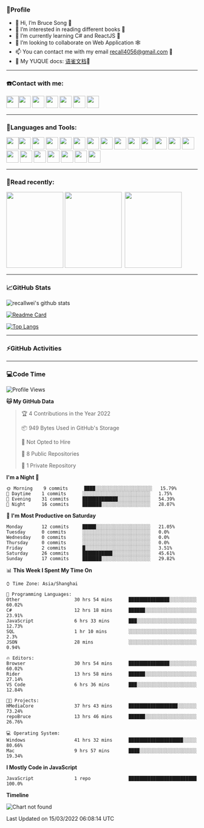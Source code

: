 ### 🦁️Profile

- 👋 Hi, I’m Bruce Song 🦁️ 
- 👀 I’m interested in reading different books 📖
- 🌱 I’m currently learning C# and ReactJS 🚀
- 💞️ I’m looking to collaborate on Web Application 🕸️ 
- 📫 You can contact me with my email recall4056@gmail.com 📮
- 📖 My YUQUE docs: [语雀文档](https://www.yuque.com/books/share/8603c585-6683-41b2-8645-a4edd05e7925?#%20%E3%80%8AC#/.NET%E5%BC%80%E5%8F%91%E3%80%8B "语雀文档")🌲

---

### ☎️Contact with me:

<img height="32" width="32" src="https://simpleicons.org/icons/wechat.svg"/><img height="32" width="32" src="https://simpleicons.org/icons/tencentqq.svg"/>
<img height="32" width="32" src="https://simpleicons.org/icons/twitter.svg"/>
<img height="32" width="32" src="https://simpleicons.org/icons/youtube.svg"/>
<img height="32" width="32" src="https://simpleicons.org/icons/google.svg"/>
<img height="32" width="32" src="https://simpleicons.org/icons/microsoftoutlook.svg"/>
<img height="32" width="32" src="https://simpleicons.org/icons/microsoftteams.svg"/>

---

### 🚀Languages and Tools:

<img height="32" width="32" src="https://simpleicons.org/icons/microsoft.svg"/><img height="32" width="32" src="https://simpleicons.org/icons/microsoftazure.svg"/>
<img height="32" width="32" src="https://simpleicons.org/icons/azuredevops.svg"/>
<img height="32" width="32" src="https://simpleicons.org/icons/visualstudio.svg"/>
<img height="32" width="32" src="https://simpleicons.org/icons/visualstudiocode.svg"/>
<img height="32" width="32" src="https://simpleicons.org/icons/dotnet.svg"/>
<img height="32" width="32" src="https://simpleicons.org/icons/csharp.svg"/>
<img height="32" width="32" src="https://simpleicons.org/icons/microsoftsqlserver.svg"/>
<img height="32" width="32" src="https://simpleicons.org/icons/javascript.svg"/>
<img height="32" width="32" src="https://simpleicons.org/icons/html5.svg"/>
<img height="32" width="32" src="https://simpleicons.org/icons/css3.svg"/>
<img height="32" width="32" src="https://simpleicons.org/icons/nodedotjs.svg"/>
<img height="32" width="32" src="https://simpleicons.org/icons/npm.svg"/>
<img height="32" width="32" src="https://simpleicons.org/icons/webpack.svg"/>
<img height="32" width="32" src="https://simpleicons.org/icons/swagger.svg"/>
<img height="32" width="32" src="https://simpleicons.org/icons/react.svg"/>
<img height="32" width="32" src="https://simpleicons.org/icons/bootstrap.svg"/>
<img height="32" width="32" src="https://simpleicons.org/icons/jest.svg">
<img height="32" width="32" src="https://simpleicons.org/icons/github.svg"/>
<img height="32" width="32" src="https://simpleicons.org/icons/git.svg"/>
<img height="32" width="32" src="https://simpleicons.org/icons/markdown.svg"/>

---

### 📖Read recently:

<img height="200" width="150" src="https://img9.doubanio.com/view/subject/s/public/s27283822.jpg"/>&nbsp;<img height="200" width="150" src="https://img9.doubanio.com/view/subject/l/public/s33524212.jpg"/>&nbsp;
<img height="200" width="150" src="https://img9.doubanio.com/view/subject/m/public/s33460221.jpg"/>

---

### 📈GitHub Stats

![recallwei's github stats](https://github-readme-stats.vercel.app/api?username=recallwei&show_icons=true&theme=dracula&count_private=true&include_all_commits)
<!---
repository 卡片
--->
[![Readme Card](https://github-readme-stats.vercel.app/api/pin/?username=recallwei&repo=recallwei&theme=dracula)](https://github.com/recallwei/daily)
<!---
repository 常用语言 layout=compact（紧凑布局）
--->
[![Top Langs](https://github-readme-stats.vercel.app/api/top-langs/?username=recallwei&layout=compact&theme=dracula)](https://github.com/recallwei/daily)

---
  
### ⚡️GitHub Activities

<!--START_SECTION:activity-->










<!--END_SECTION:activity-->

---

### 💻Code Time

<!--START_SECTION:waka-->
![Profile Views](http://img.shields.io/badge/Profile%20Views-11-blue)

**🐱 My GitHub Data** 

> 🏆 4 Contributions in the Year 2022
 > 
> 📦 949 Bytes Used in GitHub's Storage 
 > 
> 🚫 Not Opted to Hire
 > 
> 📜 8 Public Repositories 
 > 
> 🔑 1 Private Repository 
 > 
**I'm a Night 🦉** 

```text
🌞 Morning    9 commits      ████░░░░░░░░░░░░░░░░░░░░░   15.79% 
🌆 Daytime    1 commits      ░░░░░░░░░░░░░░░░░░░░░░░░░   1.75% 
🌃 Evening    31 commits     █████████████░░░░░░░░░░░░   54.39% 
🌙 Night      16 commits     ███████░░░░░░░░░░░░░░░░░░   28.07%

```
📅 **I'm Most Productive on Saturday** 

```text
Monday       12 commits     █████░░░░░░░░░░░░░░░░░░░░   21.05% 
Tuesday      0 commits      ░░░░░░░░░░░░░░░░░░░░░░░░░   0.0% 
Wednesday    0 commits      ░░░░░░░░░░░░░░░░░░░░░░░░░   0.0% 
Thursday     0 commits      ░░░░░░░░░░░░░░░░░░░░░░░░░   0.0% 
Friday       2 commits      █░░░░░░░░░░░░░░░░░░░░░░░░   3.51% 
Saturday     26 commits     ███████████░░░░░░░░░░░░░░   45.61% 
Sunday       17 commits     ███████░░░░░░░░░░░░░░░░░░   29.82%

```


📊 **This Week I Spent My Time On** 

```text
⌚︎ Time Zone: Asia/Shanghai

💬 Programming Languages: 
Other                    30 hrs 54 mins      ███████████████░░░░░░░░░░   60.02% 
C#                       12 hrs 18 mins      ██████░░░░░░░░░░░░░░░░░░░   23.91% 
JavaScript               6 hrs 33 mins       ███░░░░░░░░░░░░░░░░░░░░░░   12.73% 
SQL                      1 hr 10 mins        ░░░░░░░░░░░░░░░░░░░░░░░░░   2.3% 
JSON                     28 mins             ░░░░░░░░░░░░░░░░░░░░░░░░░   0.94%

🔥 Editors: 
Browser                  30 hrs 54 mins      ███████████████░░░░░░░░░░   60.02% 
Rider                    13 hrs 58 mins      ██████░░░░░░░░░░░░░░░░░░░   27.14% 
VS Code                  6 hrs 36 mins       ███░░░░░░░░░░░░░░░░░░░░░░   12.84%

🐱‍💻 Projects: 
HMediaCore               37 hrs 43 mins      ██████████████████░░░░░░░   73.24% 
repoBruce                13 hrs 46 mins      ██████░░░░░░░░░░░░░░░░░░░   26.76%

💻 Operating System: 
Windows                  41 hrs 32 mins      ████████████████████░░░░░   80.66% 
Mac                      9 hrs 57 mins       ████░░░░░░░░░░░░░░░░░░░░░   19.34%

```

**I Mostly Code in JavaScript** 

```text
JavaScript               1 repo              █████████████████████████   100.0%

```


**Timeline**

![Chart not found](https://raw.githubusercontent.com/recallwei/recallwei/main/charts/bar_graph.png) 


 Last Updated on 15/03/2022 06:08:14 UTC
<!--END_SECTION:waka-->
<!---
recallwei/recallwei is a ✨ special ✨ repository because its `README.md` (this file) appears on your GitHub profile.
You can click the Preview link to take a look at your changes.
--->
